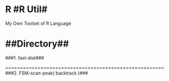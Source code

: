 R
#R Util#
=============================================

My Own Toolset of R Language

##Directory##
======================================================
###1. fast-dist###




	

======================================================
###2. FSM-scan-peak( backtrack )###